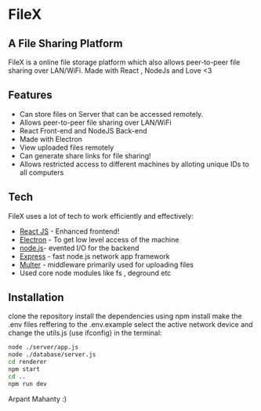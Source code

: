 # FileX
## A File Sharing Platform


FileX is a online file storage platform which also allows peer-to-peer file sharing over LAN/WiFi.
Made with React , NodeJs and  Love <3 

## Features

- Can store files on Server that can be accessed remotely.
- Allows peer-to-peer file sharing over LAN/WiFi
- React Front-end  and NodeJS Back-end
- Made with Electron
- View uploaded files remotely
- Can generate share links for file sharing!
- Allows restricted access to different machines by alloting unique IDs to all computers






## Tech

FileX uses a lot of tech to work efficiently and effectively:

- [React JS](https://react.dev/) - Enhanced frontend!
- [Electron](https://www.electronjs.org/) - To get low level access of the machine
- [node.js](https://github.com/nodejs)- evented I/O for the backend
- [Express](https://github.com/expressjs/express) - fast node.js network app framework 
- [Multer](https://www.npmjs.com/package/multer) - middleware  primarily used for uploading files 
- Used core node modules like fs , deground etc




## Installation
clone the repository 
install the dependencies using npm install
make the .env files reffering to the .env.example
select the active network device and change the utils.js (use ifconfig)
in the terminal:
```sh
node ./server/app.js
node ./database/server.js
cd renderer 
npm start
cd ..
npm run dev
```



Arpant Mahanty :) 

